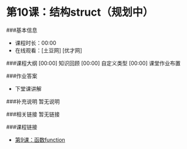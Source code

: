第10课：结构struct（规划中）
==========================

###基本信息
- 课程时长：00:00
- 在线观看：[土豆网] [优才网]

###课程大纲
	[00:00] 知识回顾
	[00:00] 自定义类型
	[00:00] 课堂作业布置
	
###作业答案
- 下堂课讲解

###补充说明
暂无说明

###相关链接
暂无链接

###课程链接
- [第9课：函数function](../lecture9/lecture9.md)